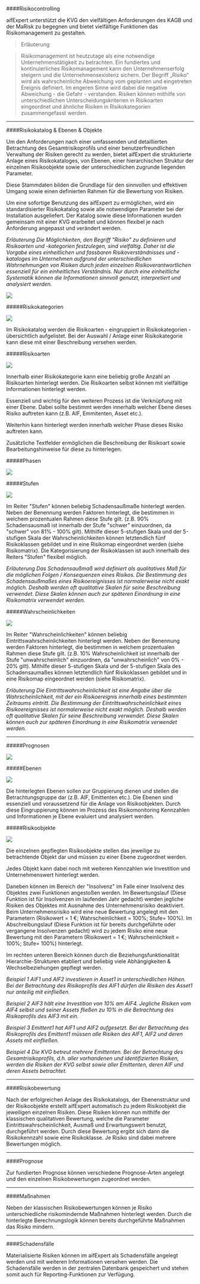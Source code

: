 ####Risikocontrolling

aifExpert unterstützt die KVG den vielfältigen Anforderungen des KAGB und der MaRisk zu begegnen und bietet vielfältige Funktionen das Risikomanagement zu gestalten.

> <p> Erläuterung </p>

> <p>Risikomanagement ist heutzutage als eine notwendige Unternehmenstätigkeit zu betrachten. Ein fundiertes und kontinuierliches Risikomanagement kann den Unternehmenserfolg steigern und die Unternehmensexistenz sichern. Der Begriff „Risiko“ wird als wahrscheinliche Abweichung vom geplanten und eingetreten Ereignis definiert. Im engeren Sinne wird dabei die negative Abweichung - die Gefahr - verstanden. Risiken können mithilfe von unterschiedlichen Unterscheidungskriterien in Risikoarten eingeordnet und ähnliche Risiken in Risikokategorien zusammengefasst werden. </p>

----------

####Risikokatalog & Ebenen & Objekte

Um den Anforderungen nach einer umfassenden und detaillierten Betrachtung des Gesamtrisikoprofils
und einer benutzerfreundlichen Verwaltung der Risiken gerecht zu werden, bietet aifExpert die strukturierte Anlage eines Risikokataloges, von Ebenen, einer hierarchischen Struktur der einzelnen Risikoobjekte sowie der unterschiedlichen zugrunde liegenden Parameter.

Diese Stammdaten bilden die Grundlage für den sinnvollen und effektiven Umgang sowie einen definierten Rahmen für die Bewertung von Risiken. 

Um eine sofortige Benutzung des aifExpert zu ermöglichen, wird ein standardisierter Risikokatalog sowie alle notwendigen Parameter bei der Installation ausgeliefert. Der Katalog sowie diese Informationen wurden gemeinsam mit einer KVG erarbeitet und können flexibel je nach Anforderung angepasst und verändert werden.

 

*Erläuterung*
*Die Möglichkeiten, den Begriff "Risiko" zu definieren und Risikoarten und -kategorien festzulegen, sind vielfältig.  Daher ist die Vorgabe eines einheitlichen und fassbaren Risikoverständnisses und -kataloges im Unternehmen aufgrund der unterschiedlichen Wahrnehmungen von Risiken durch jeden einzelnen Risikoverantwortlichen essenziell für ein einheitliches Verständnis. Nur durch eine einheitliche Systematik können die Informationen sinnvoll genutzt, interpretiert und analysiert werden.*

![](http://xpecto.github.io/docs/img/aifExpert11.png)

#####Risikokategorien

![](http://xpecto.github.io/docs/img/aifExpert_Risiko1.png)

Im Risikokatalog werden die Risikoarten - eingruppiert in Risikokategorien - übersichtlich aufgelistet. Bei der Auswahl / Anlage einer Risikokategorie kann diese mit einer Beschreibung versehen werden.

#####Risikoarten

![](http://xpecto.github.io/docs/img/aifExpert_Risiko2.png)

Innerhalb einer Risikokategorie kann eine beliebig große Anzahl an Risikoarten hinterlegt werden. Die Risikoarten selbst können mit vielfältige Informationen hinterlegt werden. 

Essenziell und wichtig für den weiteren Prozess ist die Verknüpfung mit einer Ebene. Dabei sollte bestimmt werden innerhalb welcher Ebene dieses Risiko auftreten kann (z.B. AIF, Emmitenten, Asset etc.).

Weiterhin kann hinterlegt werden innerhalb welcher Phase dieses Risiko auftreten kann.

Zusätzliche Textfelder ermöglichen die Beschreibung der Risikoart sowie Bearbeitungshinweise für diese zu hinterlegen.

#####Phasen

![](http://xpecto.github.io/docs/img/aifExpert_Risiko3.png)

#####Stufen

![](http://xpecto.github.io/docs/img/aifExpert_Risiko4.png)

Im Reiter "Stufen" können beliebig Schadensaußmaße hinterlegt werden. Neben der Benennung werden Faktoren hinterlegt, die bestimmen in welchem prozentualen Rahmen diese Stufe gilt. (z.B. 90% Schadensausmaß ist innerhalb der Stufe "schwer" einzuordnen, da "schwer" von 81% - 100% gilt). 
Mithilfe dieser 5-stufigen Skala und der 5-stufigen Skala der Wahrscheinlichkeiten können letztendlich fünf Risikoklassen gebildet und in eine Risikomap eingeordnet werden (siehe Risikomatrix).
Die Kategorisierung der Risikoklassen ist auch innerhalb des Reiters "Stufen" flexibel möglich.

*Erläuterung*
*Das Schadensaußmaß wird definiert als qualitatives Maß für die möglichen Folgen / Konsequenzen eines Risikos. Die Bestimmung des Schadensaußmaßes eines Risikoereignisses ist normalerweise nicht exakt möglich. Deshalb werden oft qualitative Skalen für seine Beschreibung verwendet. Diese Skalen können auch zur späteren Einordnung in eine Risikomatrix verwendet werden.*

#####Wahrscheinlichkeiten

![](http://xpecto.github.io/docs/img/aifExpert_Risiko5.png)

Im Reiter "Wahrscheinlichkeiten" können beliebig Eintrittswahrscheinlichkeiten hinterlegt werden. Neben der Benennung werden Faktoren hinterlegt, die bestimmen in welchem prozentualen Rahmen diese Stufe gilt. (z.B. 10% Wahrscheinlichkeit ist innerhalb der Stufe "unwahrscheinlich" einzuordnen, da "unwahrscheinlich" von 0% - 20% gilt). 
Mithilfe dieser 5-stufigen Skala und der 5-stufigen Skala des Schadensaumaßes können letztendlich fünf Risikoklassen gebildet und in eine Risikomap eingeordnet werden (siehe Risikomatrix).


*Erläuterung*
*Die Eintrittswahrscheinlichkeit ist eine Angabe über die Wahrscheinlichkeit, mit der ein Risikoereignis innerhalb eines bestimmten Zeitraums eintritt. Die Bestimmung der Eintrittswahrscheinlichkeit eines Risikoereignisses ist normalerweise nicht exakt möglich. Deshalb werden oft qualitative Skalen für seine Beschreibung verwendet. Diese Skalen können auch zur späteren Einordnung in eine Risikomatrix verwendet werden.*

----
#####Prognosen

![](http://xpecto.github.io/docs/img/aifExpert_Risiko6.png)

#####Ebenen

![](http://xpecto.github.io/docs/img/aifExpert_Risiko7.png)


Die hinterlegten Ebenen sollen zur Gruppierung dienen und stellen die Betrachtungsgruppe dar (z.B. AIF, Emittenten etc.). Die Ebenen sind essenziell und voraussetzend für die Anlage von Risikoobjekten. Durch diese Eingruppierung können im Prozess des Risikomonitoring Kennzahlen und Informationen je Ebene evaluiert und analysiert werden.

#####Risikoobjekte

![](http://xpecto.github.io/docs/img/aifExpert_Risiko8.png)

Die einzelnen gepflegten Risikoobjekte stellen das jeweilige zu betrachtende Objekt dar und müssen zu einer Ebene zugeordnet werden. 

Jedes Objekt kann dabei noch mit weiteren Kennzahlen wie Investition und Unternehmenswert hinterlegt werden.

Daneben können im Bereich der "Insolvenz" im Falle einer Insolvenz des Objektes zwei Funktionen angestoßen werden. Im Bewertungslauf (Diese Funktion ist für Insolvenzen im laufenden Jahr gedacht) werden jegliche Risiken des Objektes mit Ausnahme des Unternehmensrisiko deaktiviert. Beim Unternehmensrisiko wird eine neue Bewertung angelegt mit den Parametern (Risikowert = 1 €; Wahrscheinlichkeit = 100%; Stufe= 100%).
Im Abschreibungslauf (Diese Funktion ist für bereits durchgeführte oder vergangene Insolvenzen gedacht)  wird zu jedem Risiko eine neue Bewertung mit den Parametern (Risikowert = 1 €; Wahrscheinlichkeit = 100%; Stufe= 100%) hinterlegt.

Im rechten unteren Bereich können durch die Beziehungsfunktionalität  Hierarchie-Strukturen etabliert und beliebig viele Abhängigkeiten & Wechselbeziehungen gepflegt werden.  

*Beispiel 1*
*AIF1 und AIF2 investieren in Asset1 in unterschiedlichen Höhen. Bei der Betrachtung des Risikoprofils des AIF1 dürfen die Risiken des Asset1 nur anteilig mit einfließen.*

*Beispiel 2*
*AIF3 hält eine Investition von 10% am AIF4. Jegliche Risiken vom AIF4 selbst und seiner Assets fließen zu 10% in die Betrachtung des Risikoprofils des AIF3 mit ein.*
 
*Beispiel 3*
*Emittent1 hat AIF1 und AIF2 aufgesetzt. Bei der Betrachtung des Risikoprofils des Emittent1 müssen alle Risiken des AIF1, AIF2 und deren Assets mit einfließen.*

*Beispiel 4*
*Die KVG betreut mehrere Emittenten. Bei der Betrachtung des Gesamtrisikoprofils, d.h. aller vorhandenen und identifizierten Risiken, werden die Risiken der KVG selbst sowie aller Emittenten, deren AIF und deren Assets betrachtet.*



----------
####Risikobewertung

Nach der erfolgreichen Anlage des Risikokatalogs, der Ebenenstruktur und der Risikoobjekte
erstellt aifExpert automatisch zu jedem Risikoobjekt die jeweiligen einzelnen Risiken. Diese
Risiken können nun mithilfe der klassischen qualitativen Bewertung, welche die Parameter
Eintrittswahrscheinlichkeit, Ausmaß und Erwartungswert benutzt, durchgeführt werden.
Durch diese Bewertung ergibt sich dann die Risikokennzahl sowie eine Risikoklasse. Je Risiko
sind dabei mehrere Bewertungen möglich.


----------

####Prognose

Zur fundierten Prognose können verschiedene Prognose-Arten angelegt und den einzelnen Risikobewertungen
zugeordnet werden.

----------
####Maßnahmen

Neben der klassischen Risikobewertungen können je Risiko unterschiedliche risikomindernde
Maßnahmen hinterlegt werden. Durch die hinterlegte Berechnungslogik können bereits
durchgeführte Maßnahmen das Risiko mindern.


----------
####Schadensfälle

Materialisierte Risiken können im aifExpert als Schadensfälle angelegt werden und mit weiteren
Informationen versehen werden. Die Schadensfälle werden in der zentralen Datenbank
gespeichert und stehen somit auch für Reporting-Funktionen zur Verfügung.


